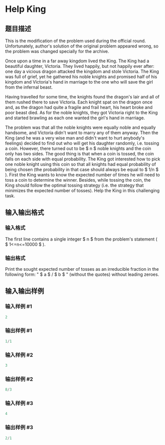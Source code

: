 # Help King

## 题目描述

This is the modification of the problem used during the official round. Unfortunately, author's solution of the original problem appeared wrong, so the problem was changed specially for the archive.

Once upon a time in a far away kingdom lived the King. The King had a beautiful daughter, Victoria. They lived happily, but not happily ever after: one day a vicious dragon attacked the kingdom and stole Victoria. The King was full of grief, yet he gathered his noble knights and promised half of his kingdom and Victoria's hand in marriage to the one who will save the girl from the infernal beast.

Having travelled for some time, the knights found the dragon's lair and all of them rushed there to save Victoria. Each knight spat on the dragon once and, as the dragon had quite a fragile and frail heart, his heart broke and poor beast died. As for the noble knights, they got Victoria right to the King and started brawling as each one wanted the girl's hand in marriage.

The problem was that all the noble knights were equally noble and equally handsome, and Victoria didn't want to marry any of them anyway. Then the King (and he was a very wise man and didn't want to hurt anybody's feelings) decided to find out who will get his daughter randomly, i.e. tossing a coin. However, there turned out to be $ n $ noble knights and the coin only has two sides. The good thing is that when a coin is tossed, the coin falls on each side with equal probability. The King got interested how to pick one noble knight using this coin so that all knights had equal probability of being chosen (the probability in that case should always be equal to $ 1/n $ ). First the King wants to know the expected number of times he will need to toss a coin to determine the winner. Besides, while tossing the coin, the King should follow the optimal tossing strategy (i.e. the strategy that minimizes the expected number of tosses). Help the King in this challenging task.

## 输入输出格式

### 输入格式

The first line contains a single integer $ n $ from the problem's statement ( $ 1<=n<=10000 $ ).

### 输出格式

Print the sought expected number of tosses as an irreducible fraction in the following form: " $ a $ / $ b $ " (without the quotes) without leading zeroes.

## 输入输出样例

### 输入样例 #1

```cpp
2

```
### 输出样例 #1

```cpp
1/1

```
### 输入样例 #2

```cpp
3

```
### 输出样例 #2

```cpp
8/3

```
### 输入样例 #3

```cpp
4

```
### 输出样例 #3

```cpp
2/1

```
